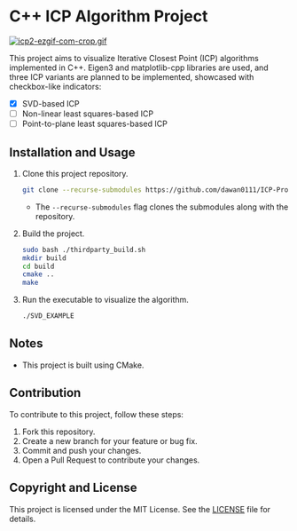 # C++ ICP Algorithm Project
[![icp2-ezgif-com-crop.gif](https://i.postimg.cc/8CdVKhGx/icp2-ezgif-com-crop.gif)](https://postimg.cc/McG4XfvY)

This project aims to visualize Iterative Closest Point (ICP) algorithms implemented in C++. Eigen3 and matplotlib-cpp libraries are used, and three ICP variants are planned to be implemented, showcased with checkbox-like indicators:

- [x] SVD-based ICP
- [ ] Non-linear least squares-based ICP
- [ ] Point-to-plane least squares-based ICP

## Installation and Usage

1. Clone this project repository.
    ```bash
    git clone --recurse-submodules https://github.com/dawan0111/ICP-Project.git
    ```
    - The `--recurse-submodules` flag clones the submodules along with the repository.

2. Build the project.
    ```bash
    sudo bash ./thirdparty_build.sh
    mkdir build
    cd build
    cmake ..
    make
    ```

3. Run the executable to visualize the algorithm.
    ```bash
    ./SVD_EXAMPLE
    ```

## Notes
- This project is built using CMake.

## Contribution

To contribute to this project, follow these steps:

1. Fork this repository.
2. Create a new branch for your feature or bug fix.
3. Commit and push your changes.
4. Open a Pull Request to contribute your changes.

## Copyright and License

This project is licensed under the MIT License. See the [LICENSE](LICENSE) file for details.